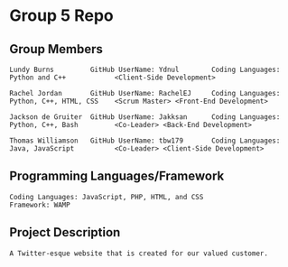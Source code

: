 # Group 5 Repo

## Group Members
```
Lundy Burns         GitHub UserName: Ydnul        Coding Languages: Python and C++            <Client-Side Development>

Rachel Jordan       GitHub UserName: RachelEJ     Coding Languages: Python, C++, HTML, CSS    <Scrum Master> <Front-End Development>

Jackson de Gruiter  GitHub UserName: Jakksan      Coding Languages: Python, C++, Bash         <Co-Leader> <Back-End Development>

Thomas Williamson   GitHub UserName: tbw179       Coding Languages: Java, JavaScript          <Co-Leader> <Client-Side Development>
```
## Programming Languages/Framework
```
Coding Languages: JavaScript, PHP, HTML, and CSS
Framework: WAMP
```
## Project Description
```
A Twitter-esque website that is created for our valued customer.
```
